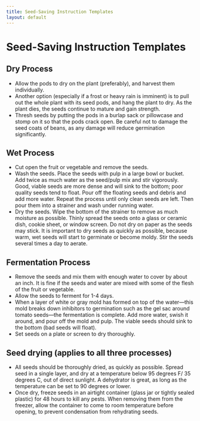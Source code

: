 ```yaml
---
title: Seed-Saving Instruction Templates
layout: default
---
```


# Seed-Saving Instruction Templates

## Dry Process
- Allow the pods to dry on the plant (preferably), and harvest them individually.
- Another option (especially if a frost or heavy rain is imminent) is to pull out the whole plant with its seed pods, and hang the plant to dry. As the plant dies, the seeds continue to mature and gain strength.
- Thresh seeds by putting the pods in a burlap sack or pillowcase and stomp on it so that the pods crack open. Be careful not to damage the seed coats of beans, as any damage will reduce germination significantly. 

## Wet Process
- Cut open the fruit or vegetable and remove the seeds.
- Wash the seeds. Place the seeds with pulp in a large bowl or bucket. Add twice as much water as the seed/pulp mix and stir vigorously. Good, viable seeds are more dense and will sink to the bottom; poor quality seeds tend to float. Pour off the floating seeds and debris and add more water. Repeat the process until only clean seeds are left. Then pour them into a strainer and wash under running water.
- Dry the seeds. Wipe the bottom of the strainer to remove as much moisture as possible. Thinly spread the seeds onto a glass or ceramic dish, cookie sheet, or window screen. Do not dry on paper as the seeds may stick. It is important to dry seeds as quickly as possible, because warm, wet seeds will start to germinate or become moldy. Stir the seeds several times a day to aerate. 

## Fermentation Process
- Remove the seeds and mix them with enough water to cover by about an inch. It is fine if the seeds and water are mixed with some of the flesh of the fruit or vegetable.
- Allow the seeds to ferment for 1-4 days.
- When a layer of white or gray mold has formed on top of the water—this mold breaks down inhibitors to germination such as the gel sac around tomato seeds—the fermentation is complete. Add more water, swish it around, and pour off the mold and pulp. The viable seeds should sink to the bottom (bad seeds will float).
- Set seeds on a plate or screen to dry thoroughly.

## Seed drying (applies to all three processes)
- All seeds should be thoroughly dried, as quickly as possible. Spread seed in a single layer, and dry at a temperature below 95 degrees F/ 35 degrees C, out of direct sunlight. A dehydrator is great, as long as the temperature can be set to 90 degrees or lower. 
- Once dry, freeze seeds in an airtight container (glass jar or tightly sealed plastic) for 48 hours to kill any pests. When removing them from the freezer, allow the container to come to room temperature before opening, to prevent condensation from rehydrating seeds.
